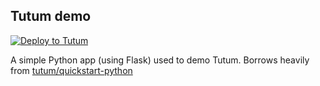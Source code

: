 ## Tutum demo

[![Deploy to Tutum](https://s.tutum.co/deploy-to-tutum.svg)](https://dashboard.tutum.co/stack/deploy/)

A simple Python app (using Flask) used to demo Tutum. Borrows heavily from [tutum/quickstart-python](http://github.com/tutumcloud/quickstart-python)
